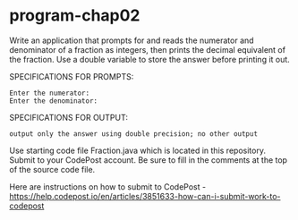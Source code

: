 # program-chap02

Write an application that prompts for and reads the numerator and denominator of a fraction as integers, then prints the decimal equivalent of the fraction. Use a double variable to store the answer before printing it out. 


SPECIFICATIONS FOR PROMPTS:
```
Enter the numerator:
Enter the denominator:
```

SPECIFICATIONS FOR OUTPUT:
```
output only the answer using double precision; no other output
```


Use starting code file Fraction.java which is located in this repository. Submit to your CodePost account. Be sure to fill in the comments at the top of the source code file.

Here are instructions on how to submit to CodePost - https://help.codepost.io/en/articles/3851633-how-can-i-submit-work-to-codepost

